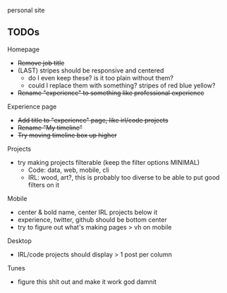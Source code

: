 personal site

## TODOs
Homepage
* ~~Remove job title~~
* (LAST) stripes should be responsive and centered
  * do I even keep these? is it too plain without them? 
  * could I replace them with something? stripes of red blue yellow?
* ~~Rename "experience" to something like professional experience~~

Experience page
  * ~~Add title to "experience" page, like irl/code projects~~
  * ~~Rename "My timeline"~~
  * ~~Try moving timeline box up higher~~

Projects
* try making projects filterable (keep the filter options MINIMAL)
    * Code: data, web, mobile, cli
    * IRL: wood, art?, this is probably too diverse to be able to put good filters on it

Mobile
* center & bold name, center IRL projects below it
* experience, twitter, github should be bottom center
* try to figure out what's making pages > vh on mobile

Desktop
* IRL/code projects should display > 1 post per column

Tunes
* figure this shit out and make it work god damnit